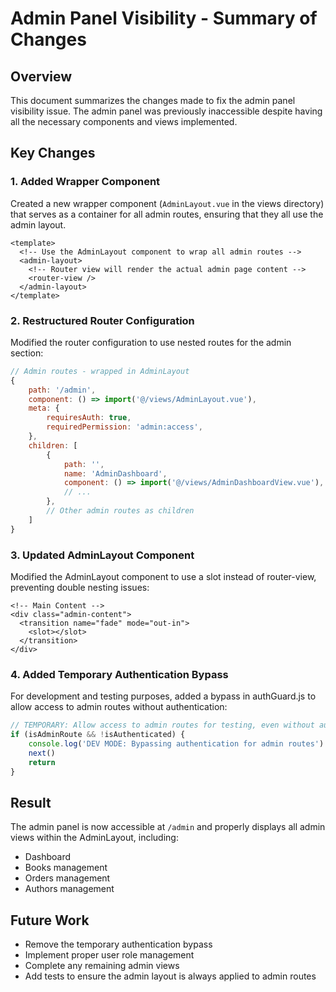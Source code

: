# Admin Panel Visibility - Summary of Changes

## Overview
This document summarizes the changes made to fix the admin panel visibility issue. The admin panel was previously inaccessible despite having all the necessary components and views implemented.

## Key Changes

### 1. Added Wrapper Component
Created a new wrapper component (`AdminLayout.vue` in the views directory) that serves as a container for all admin routes, ensuring that they all use the admin layout.

```vue
<template>
  <!-- Use the AdminLayout component to wrap all admin routes -->
  <admin-layout>
    <!-- Router view will render the actual admin page content -->
    <router-view />
  </admin-layout>
</template>
```

### 2. Restructured Router Configuration
Modified the router configuration to use nested routes for the admin section:

```javascript
// Admin routes - wrapped in AdminLayout
{
    path: '/admin',
    component: () => import('@/views/AdminLayout.vue'),
    meta: {
        requiresAuth: true,
        requiredPermission: 'admin:access',
    },
    children: [
        {
            path: '',
            name: 'AdminDashboard',
            component: () => import('@/views/AdminDashboardView.vue'),
            // ...
        },
        // Other admin routes as children
    ]
}
```

### 3. Updated AdminLayout Component
Modified the AdminLayout component to use a slot instead of router-view, preventing double nesting issues:

```vue
<!-- Main Content -->
<div class="admin-content">
  <transition name="fade" mode="out-in">
    <slot></slot>
  </transition>
</div>
```

### 4. Added Temporary Authentication Bypass
For development and testing purposes, added a bypass in authGuard.js to allow access to admin routes without authentication:

```javascript
// TEMPORARY: Allow access to admin routes for testing, even without auth
if (isAdminRoute && !isAuthenticated) {
    console.log('DEV MODE: Bypassing authentication for admin routes')
    next()
    return
}
```

## Result
The admin panel is now accessible at `/admin` and properly displays all admin views within the AdminLayout, including:
- Dashboard
- Books management
- Orders management
- Authors management

## Future Work
- Remove the temporary authentication bypass
- Implement proper user role management
- Complete any remaining admin views
- Add tests to ensure the admin layout is always applied to admin routes